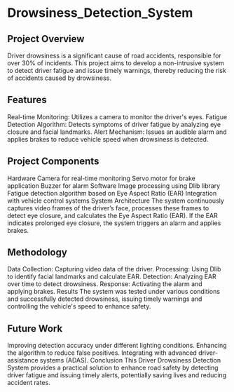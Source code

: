 # Drowsiness_Detection_System

## Project Overview
Driver drowsiness is a significant cause of road accidents, responsible for over 30% of incidents. This project aims to develop a non-intrusive system to detect driver fatigue and issue timely warnings, thereby reducing the risk of accidents caused by drowsiness.

## Features
Real-time Monitoring: Utilizes a camera to monitor the driver's eyes.
Fatigue Detection Algorithm: Detects symptoms of driver fatigue by analyzing eye closure and facial landmarks.
Alert Mechanism: Issues an audible alarm and applies brakes to reduce vehicle speed when drowsiness is detected.
## Project Components
Hardware
Camera for real-time monitoring
Servo motor for brake application
Buzzer for alarm
Software
Image processing using Dlib library
Fatigue detection algorithm based on Eye Aspect Ratio (EAR)
Integration with vehicle control systems
System Architecture
The system continuously captures video frames of the driver’s face, processes these frames to detect eye closure, and calculates the Eye Aspect Ratio (EAR). If the EAR indicates prolonged eye closure, the system triggers an alarm and applies brakes.

## Methodology
Data Collection: Capturing video data of the driver.
Processing: Using Dlib to identify facial landmarks and calculate EAR.
Detection: Analyzing EAR over time to detect drowsiness.
Response: Activating the alarm and applying brakes.
Results
The system was tested under various conditions and successfully detected drowsiness, issuing timely warnings and controlling the vehicle's speed to enhance safety.

## Future Work
Improving detection accuracy under different lighting conditions.
Enhancing the algorithm to reduce false positives.
Integrating with advanced driver-assistance systems (ADAS).
Conclusion
This Driver Drowsiness Detection System provides a practical solution to enhance road safety by detecting driver fatigue and issuing timely alerts, potentially saving lives and reducing accident rates.
